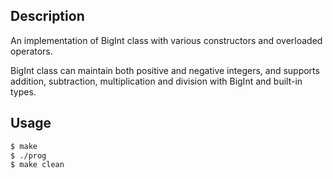 ## Description

An implementation of BigInt class with various constructors and overloaded operators.

BigInt class can maintain both positive and negative integers, and supports addition, subtraction, multiplication and division with BigInt and built-in types.

## Usage

```bash
$ make
$ ./prog
$ make clean
```

